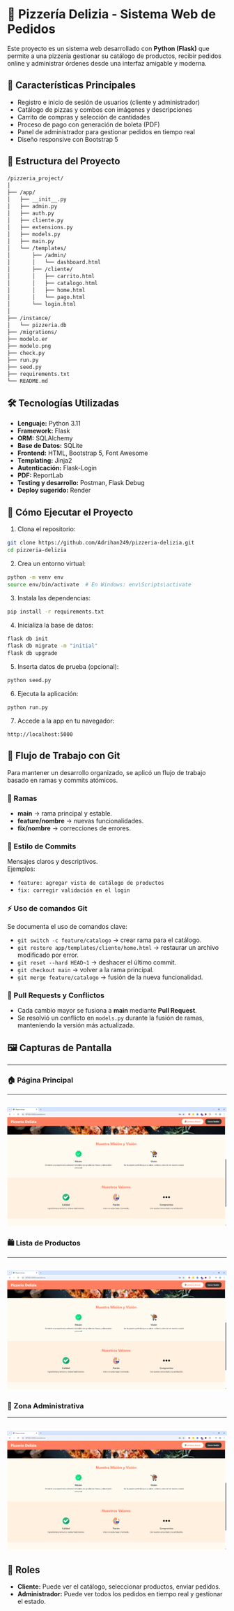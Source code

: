 # 🍕 Pizzería Delizia - Sistema Web de Pedidos

Este proyecto es un sistema web desarrollado con **Python (Flask)** que permite a una pizzería gestionar su catálogo de productos, recibir pedidos online y administrar órdenes desde una interfaz amigable y moderna.

## 🚀 Características Principales

- Registro e inicio de sesión de usuarios (cliente y administrador)
- Catálogo de pizzas y combos con imágenes y descripciones
- Carrito de compras y selección de cantidades
- Proceso de pago con generación de boleta (PDF)
- Panel de administrador para gestionar pedidos en tiempo real
- Diseño responsive con Bootstrap 5

## 🧱 Estructura del Proyecto

```
/pizzeria_project/
│
├── /app/
│   ├── __init__.py
│   ├── admin.py
│   ├── auth.py
│   ├── cliente.py
│   ├── extensions.py
│   ├── models.py
│   ├── main.py
│   └── /templates/
│       ├── /admin/
│       │   └── dashboard.html
│       ├── /cliente/
│       │   ├── carrito.html
│       │   ├── catalogo.html
│       │   ├── home.html
│       │   └── pago.html
│       └── login.html
│
├── /instance/
│   └── pizzeria.db
├── /migrations/
├── modelo.er
├── modelo.png
├── check.py
├── run.py
├── seed.py
├── requirements.txt
└── README.md
```

## 🛠 Tecnologías Utilizadas

- **Lenguaje:** Python 3.11
- **Framework:** Flask
- **ORM:** SQLAlchemy
- **Base de Datos:** SQLite
- **Frontend:** HTML, Bootstrap 5, Font Awesome
- **Templating:** Jinja2
- **Autenticación:** Flask-Login
- **PDF:** ReportLab
- **Testing y desarrollo:** Postman, Flask Debug
- **Deploy sugerido:** Render

## 🧪 Cómo Ejecutar el Proyecto

1. Clona el repositorio:
```bash
git clone https://github.com/Adrihan249/pizzeria-delizia.git
cd pizzeria-delizia
```

2. Crea un entorno virtual:
```bash
python -m venv env
source env/bin/activate  # En Windows: env\Scripts\activate
```

3. Instala las dependencias:
```bash
pip install -r requirements.txt
```

4. Inicializa la base de datos:
```bash
flask db init
flask db migrate -m "initial"
flask db upgrade
```

5. Inserta datos de prueba (opcional):
```bash
python seed.py
```

6. Ejecuta la aplicación:
```bash
python run.py
```

7. Accede a la app en tu navegador:
```
http://localhost:5000
```
## 🔀 Flujo de Trabajo con Git

Para mantener un desarrollo organizado, se aplicó un flujo de trabajo basado en ramas y commits atómicos.

### 📂 Ramas
- **main** → rama principal y estable.  
- **feature/nombre** → nuevas funcionalidades.  
- **fix/nombre** → correcciones de errores.  

### 📝 Estilo de Commits
Mensajes claros y descriptivos.  
Ejemplos:  
- `feature: agregar vista de catálogo de productos`  
- `fix: corregir validación en el login`  

### ⚡ Uso de comandos Git
Se documenta el uso de comandos clave:  
- `git switch -c feature/catalogo` → crear rama para el catálogo.  
- `git restore app/templates/cliente/home.html` → restaurar un archivo modificado por error.  
- `git reset --hard HEAD~1` → deshacer el último commit.  
- `git checkout main` → volver a la rama principal.  
- `git merge feature/catalogo` → fusión de la nueva funcionalidad.  

### 🔁 Pull Requests y Conflictos
- Cada cambio mayor se fusiona a **main** mediante **Pull Request**.  
- Se resolvió un conflicto en `models.py` durante la fusión de ramas, manteniendo la versión más actualizada.  
## 🖼️ Capturas de Pantalla
---
### 🏠 Página Principal
---
![Página principal](./screenshots/home.png)
---
### 🛍️ Lista de Productos
---
![Lista productos](./screenshots/home.png)
---
### 📘 Zona Administrativa
---
![Zona Administrativa](./screenshots/home.png)
---
## 👤 Roles

- **Cliente:** Puede ver el catálogo, seleccionar productos, enviar pedidos.
- **Administrador:** Puede ver todos los pedidos en tiempo real y gestionar el estado.
